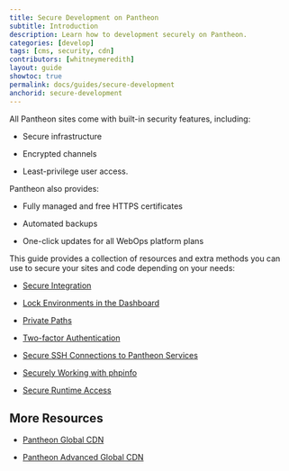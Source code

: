 ```yaml
---
title: Secure Development on Pantheon
subtitle: Introduction
description: Learn how to development securely on Pantheon.
categories: [develop]
tags: [cms, security, cdn]
contributors: [whitneymeredith]
layout: guide
showtoc: true
permalink: docs/guides/secure-development
anchorid: secure-development
---
```


All Pantheon sites come with built-in security features, including:

- Secure infrastructure

- Encrypted channels

- Least-privilege user access.

Pantheon also  provides:

- Fully managed and free HTTPS certificates

- Automated backups 

- One-click updates for all WebOps platform plans

This guide provides a collection of resources and extra methods you can use to secure your sites and code depending on your needs:

- [Secure Integration](/guides/secure-development/security-tool)

- [Lock Environments in the Dashboard](/guides/secure-development/security-tool)

- [Private Paths](/guides/secure-development/private-paths)

- [Two-factor Authentication](/guides/secure-development/two-factor-authentication)

- [Secure SSH Connections to Pantheon Services](/guides/secure-development/phpinfo)

- [Securely Working with phpinfo](/guides/secure-development/phpinfo)

- [Secure Runtime Access](/guides/secure-development/secure-runtime-access)


## More Resources

- [Pantheon Global CDN](/global-cdn)

- [Pantheon Advanced Global CDN](/guides/professional-services/advanced-global-cdn)